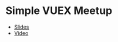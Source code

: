 # Simple VUEX Meetup

- [Slides](https://slides.com/robertoortega/vuex/live#/)
- [Video](https://youtu.be/rzW3XmwR6_4)
